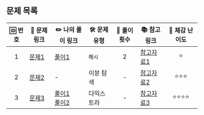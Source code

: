 <!--
## Issues
- [Issues 바로가기](https://github.com/algorithm-zone/miyoung-zone/issues?q=is%3Aissue+is%3Aclosed)


## Labels
- `개념`: 파이썬 문법 개념
- `방법들`: 특정 구현을 위한 여러 방법
- `시간초과`: 시간초과 문제 해결 이슈
- `에러`: 시간초과외 에러(ex.런타임 에러)
- `SWEA`, `프로그래머스`, `이취코`: 특정 문제를 위한 이슈
- `알고리즘`: 문제 해결을 위한 알고리즘
- `수학`: 수학적 공식 Tip!
-->

<!--
# 🌟 코딩테스트 문제 정리 🌟

## 문제 목록
| 🆔 번호 | 🔗 문제 링크                                    | ✏️ 나의 풀이 링크                                                   | 🛠️ 문제 유형   | 🔄 풀이 횟수 | 📚 참고 링크                       |
|:-------:|-----------------------------------------------|---------------------------------------------------------------------|---------------|:------------:|-----------------------------------|
|    1    | [문제1](https://www.example.com/problem1)     | [풀이1](https://www.example.com/solution1)                         | `해시`           |      1       | [참고자료1](https://www.example.com/ref1) |
|    2    | [문제2](https://www.example.com/problem2)     | -                                                                   | 이분 탐색     |      2       | [참고자료2](https://www.example.com/ref2) |
|    3    | [문제3](https://www.example.com/problem3)     | [풀이1](https://www.example.com/solution1) <br> [풀이2](https://www.example.com/solution2) | 다익스트라    |      2       | [참고자료3](https://www.example.com/ref3) |
-->






<!--
## 💡 작성 가이드
- **문제 링크**: 문제 사이트의 링크를 추가.
- **풀이 링크**: 풀이 코드 링크를 추가. 여러 풀이가 있다면 줄바꿈으로 구분.
- **문제 유형**: `DFS`, `DP`, `정렬` 등 자유롭게 작성.
- **풀이 횟수**: 풀이를 다시 풀거나 개선하면 횟수를 업데이트.
- **참고 링크**: 유용한 자료를 추가.
-->




























## 문제 목록
| 🆔 번호 | 🔗 문제 링크                                    | ✏️ 나의 풀이 링크                                                   | 🛠️ 문제 유형   | 🔄 풀이 횟수 | 📚 참고 링크                       | 🌟 체감 난이도 |
|:-------:|-----------------------------------------------|---------------------------------------------------------------------|---------------|:------------:|-----------------------------------|:--------------:|
|    1    | [문제1](https://www.example.com/problem1)     | [풀이1](https://www.example.com/solution1)                         | `해시`         |      2       | [참고자료1](https://www.example.com/ref1) | ⭐            |
|    2    | [문제2](https://www.example.com/problem2)     | -                                                                   | 이분 탐색     |      -       | [참고자료2](https://www.example.com/ref2) | ⭐⭐⭐           |
|    3    | [문제3](https://www.example.com/problem3)     | [풀이1](https://www.example.com/solution1) <br> [풀이2](https://www.example.com/solution2) | 다익스트라    |      -       | [참고자료3](https://www.example.com/ref3) | ⭐⭐⭐⭐          |

